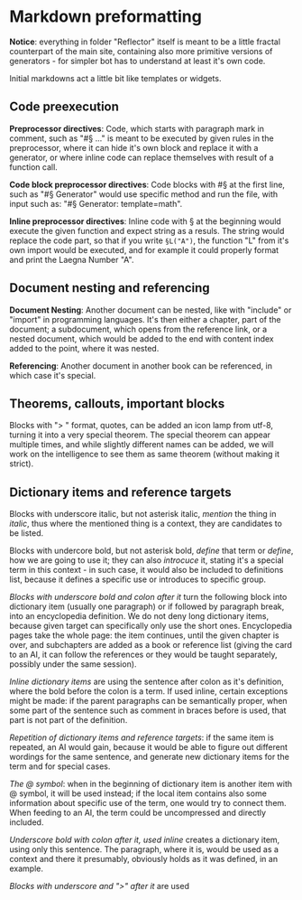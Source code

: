 # Markdown preformatting

__Notice__: everything in folder "Reflector" itself is meant to
be a little fractal counterpart of the main site, containing
also more primitive versions of generators - for simpler bot
has to understand at least it's own code.

Initial markdowns act a little bit like templates or widgets.

## Code preexecution

__Preprocessor directives__: Code, which starts with paragraph mark
in comment, such as "#§ ..." is meant to be executed by given rules
in the preprocessor, where it can hide it's own block and replace
it with a generator, or where inline code can replace themselves
with result of a function call.

__Code block preprocessor directives__: Code blocks with #§ at the
first line, such as "#§ Generator" would use specific method and
run the file, with input such as: "#§ Generator: template=math".

__Inline preprocessor directives__: Inline code with § at the
beginning would execute the given function and expect string as
a resuls. The string would replace the code part, so that if you
write `§L("A")`, the function "L" from it's own import would be
executed, and for example it could properly format and print the
Laegna Number "A".

## Document nesting and referencing

__Document Nesting__: Another document can be nested, like with
"include" or "import" in programming languages. It's then either a
chapter, part of the document; a subdocument, which opens from the
reference link, or a nested document, which would be added to the
end with content index added to the point, where it was nested.

__Referencing__: Another document in another book can be referenced,
in which case it's special.

## Theorems, callouts, important blocks

Blocks with "> " format, quotes, can be added an icon lamp from utf-8,
turning it into a very special theorem. The special theorem can appear
multiple times, and while slightly different names can be added, we
will work on the intelligence to see them as same theorem (without
making it strict).

## Dictionary items and reference targets

Blocks with underscore italic, but not asterisk italic, _mention_ the
thing in _italic_, thus where the mentioned thing is a context, they
are candidates to be listed.

Blocks with undercore bold, but not asterisk bold, _define_ that term or
_define_, how we are going to use it; they can also _introcuce_ it,
stating it's a special term in this context - in such case, it would
also be included to definitions list, because it defines a specific
use or introduces to specific group.

_Blocks with underscore bold and colon after it_ turn the following
block into dictionary item (usually one paragraph) or if followed by
paragraph break, into an encyclopedia definition. We do not deny
long dictionary items, because given target can specifically only
use the short ones. Encyclopedia pages take the whole page: the item
continues, until the given chapter is over, and subchapters are added
as a book or reference list (giving the card to an AI, it can follow
the references or they would be taught separately, possibly under
the same session).

_Inline dictionary items_ are using the sentence after colon as it's
definition, where the bold before the colon is a term. If used inline,
certain exceptions might be made: if the parent paragraphs can be
semantically proper, when some part of the sentence such as comment
in braces before is used, that part is not part of the definition.

_Repetition of dictionary items and reference targets_: if the same
item is repeated, an AI would gain, because it would be able to figure
out different wordings for the same sentence, and generate new
dictionary items for the term and for special cases.

_The @ symbol_: when in the beginning of dictionary item is another
item with @ symbol, it will be used instead; if the local item contains
also some information about specific use of the term, one would try
to connect them. When feeding to an AI, the term could be uncompressed
and directly included.

_Underscore bold with colon after it, used inline_ creates a dictionary
item, using only this sentence. The paragraph, where it is, would be
used as a context and there it presumably, obviously holds as it was
defined, in an example.

_Blocks with underscore and ">" after it_ are used 